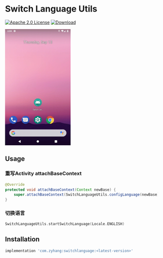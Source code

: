 # Switch Language Utils

[![Apache 2.0 License](https://img.shields.io/badge/license-Apache%202.0-blue.svg?style=flat)](http://www.apache.org/licenses/LICENSE-2.0.html)
[ ![Download](https://api.bintray.com/packages/zyhang/maven/SwitchLanguage/images/download.svg) ](https://bintray.com/zyhang/maven/SwitchLanguage/_latestVersion)

<img width="216" height="384" src="gif/1.gif"/>

## Usage

### 重写Activity attachBaseContext
```java
@Override
protected void attachBaseContext(Context newBase) {
    super.attachBaseContext(SwitchLanguageUtils.configLanguage(newBase));
}
```

### 切换语言
```kotlin
SwitchLanguageUtils.startSwitchLanguage(Locale.ENGLISH)
```

## Installation

```groovy
implementation 'com.zyhang:switchlanguage:<latest-version>'
```